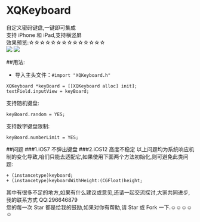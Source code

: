 # XQKeyboard
自定义密码键盘,一键即可集成<br>
支持 iPhone 和 iPad,支持横竖屏<br>
效果预览:☆☆☆☆☆☆☆☆☆☆☆☆☆☆<br>
![](https://github.com/qianggeProgramer/XQKeyboard/blob/master/1.gif)
![](https://github.com/qianggeProgramer/XQKeyboard/blob/master/2.gif)

##用法:
* 导入主头文件：`#import "XQKeyboard.h"`<br>
```objc
XQKeyboard *keyBoard = [[XQKeyboard alloc] init];
textField.inputView = keyBoard;
```

支持随机键盘:
```objc
keyBoard.random = YES;
```

支持数字键盘限制:
```objc
keyBoard.numberLimit = YES;
```
##问题
###1.iOS7 不弹出键盘
###2.iOS12 高度不稳定
以上问题均为系统响应机制的变化导致,咱们只能去适配它,如果使用下面两个方法初始化,则可避免此类问题:
```objc
+ (instancetype)keyboard;
+ (instancetype)keyboardWithHeight:(CGFloat)height;
```

其中有很多不足的地方,如果有什么建议或意见,还请一起交流探讨,大家共同进步,我的联系方式  QQ:296646879<br>
您的每一次 Star 都是给我的鼓励,如果对你有帮助,请 Star 或 Fork 一下.☺☺☺☺☺
